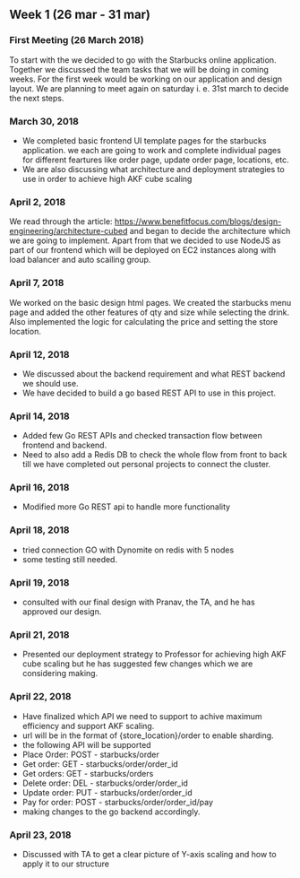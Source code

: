 
## Week 1 (26 mar - 31 mar)

### First Meeting (26 March 2018)

To start with the we decided to go with the Starbucks online application. Together we discussed the team tasks that we will be doing in coming weeks. For the first week would be working on our application and design layout. We are planning to meet again on saturday i. e. 31st march to decide the next steps.

### March 30, 2018
* We completed basic frontend UI template pages for the starbucks application. we each are going to work and complete individual pages for different feartures like order page, update order page, locations, etc.
* We are also discussing what architecture and deployment strategies to use in order to achieve high AKF cube scaling

### April 2, 2018
We read through the article: https://www.benefitfocus.com/blogs/design-engineering/architecture-cubed and began to decide the architecture which we are going to implement. Apart from that we decided to use NodeJS as part of our frontend which will be deployed on EC2 instances along with load balancer and auto scailing group.


### April 7, 2018
We worked on the basic design html pages. We created the starbucks menu page and added the other features of qty and size while selecting the drink. Also implemented the logic for calculating the price and setting the store location.

### April 12, 2018
* We discussed about the backend requirement and what REST backend we should use.
* We have decided to build a go based REST API to use in this project.


### April 14, 2018
* Added few Go REST APIs and checked transaction flow between frontend and backend.
* Need to also add a Redis DB to check the whole flow from front to back till we have completed out personal projects to connect the cluster.

### April 16, 2018
* Modified more Go REST api to handle more functionality

### April 18, 2018
* tried connection GO with Dynomite on redis with 5 nodes
* some testing still needed.

### April 19, 2018
* consulted with our final design with Pranav, the TA, and he has approved our design.

### April 21, 2018
* Presented our deployment strategy to Professor for achieving high AKF cube scaling but he has suggested few changes which we are considering making.

### April 22, 2018
* Have finalized which API we need to support to achive maximum efficiency and support AKF scaling.
* url will be in the format of {store_location}/order to enable sharding.
* the following API will be supported
* Place Order: 		POST	- 	starbucks/order
* Get order: 		GET 	- 	starbucks/order/order_id
* Get orders:		GET 	- 	starbucks/orders
* Delete order: 	DEL 	- 	starbucks/order/order_id
* Update order: 	PUT 	- 	starbucks/order/order_id
* Pay for order:	POST 	- 	starbucks/order/order_id/pay
* making changes to the go backend accordingly.

### April 23, 2018
* Discussed with TA to get a clear picture of Y-axis scaling and how to apply it to our structure
